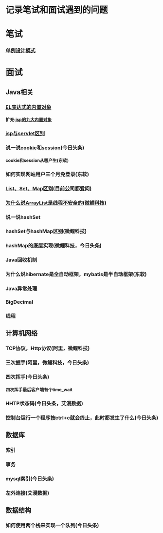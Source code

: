 # 记录笔试和面试遇到的问题
# 笔试
### [单例设计模式](https://github.com/wangwren/Written-test-Interview/blob/master/singleton.md)
# 面试
## Java相关
### [EL表达式的内置对象](https://github.com/wangwren/Written-test-Interview/blob/master/EL%E8%A1%A8%E8%BE%BE%E5%BC%8F%E5%86%85%E7%BD%AE%E5%AF%B9%E8%B1%A1.md)
#### 扩充:[jsp的九大内置对象](https://github.com/wangwren/Written-test-Interview/blob/master/JSP%E4%B9%9D%E5%A4%A7%E5%86%85%E7%BD%AE%E5%AF%B9%E8%B1%A1%E5%8F%8A%E5%9B%9B%E4%B8%AA%E4%BD%9C%E7%94%A8%E5%9F%9F.md)
### [jsp与servlet区别](https://github.com/wangwren/Written-test-Interview/blob/master/JSP%E4%B8%8EServlet%E5%8C%BA%E5%88%AB.md)
### 说一说cookie和session(今日头条)
#### cookie和session从哪产生(东软)
### 如何实现网站用户三个月免登录(东软)
### [List、Set、Map区别(目前公司都爱问)](https://github.com/wangwren/Written-test-Interview/blob/master/List%E3%80%81Set%E3%80%81Map%E5%8C%BA%E5%88%AB.md)
### [为什么说ArrayList是线程不安全的(微鲤科技)](https://github.com/wangwren/Written-test-Interview/blob/master/%E4%B8%BA%E4%BB%80%E4%B9%88%E8%AF%B4ArrayList%E6%98%AF%E7%BA%BF%E7%A8%8B%E4%B8%8D%E5%AE%89%E5%85%A8%E7%9A%84.md)
### 说一说hashSet
### hashSet与hashMap区别(微鲤科技)
### hashMap的底层实现(微鲤科技，今日头条)
### Java回收机制
### 为什么说hibernate是全自动框架，mybatis是半自动框架(东软)
### Java异常处理
### BigDecimal
### 线程
## 计算机网络
### TCP协议，Http协议(阿里，微鲤科技)
### 三次握手(阿里，微鲤科技，今日头条)
### 四次挥手(今日头条)
#### 四次挥手最后客户端有个time_wait
### HHTP状态码(今日头条，艾漫数据)
### 控制台运行一个程序按ctrl+c就会终止，此时都发生了什么(今日头条)
## 数据库
### 索引
### 事务
### mysql索引(今日头条)
### 左外连接(艾漫数据)
## 数据结构
### 如何使用两个栈来实现一个队列(今日头条)
